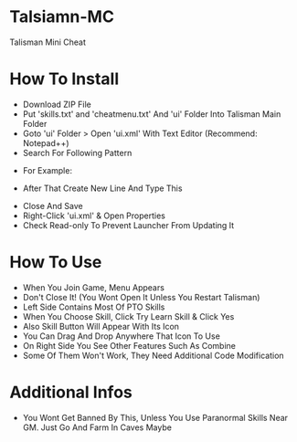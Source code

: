 # Talsiamn-MC
Talisman Mini Cheat

# How To Install
* Download ZIP File
* Put 'skills.txt' and 'cheatmenu.txt' And 'ui' Folder Into Talisman Main Folder
* Goto 'ui' Folder > Open 'ui.xml' With Text Editor (Recommend: Notepad++)
* Search For Following Pattern
> <File Name="<FileName>.xml" />
* For Example:
> <File Name="lay_login.xml" />
* After That Create New Line And Type This
> <File Name="frm_cheatmenu.xml"/>
* Close And Save
* Right-Click 'ui.xml' & Open Properties
* Check Read-only To Prevent Launcher From Updating It

# How To Use
* When You Join Game, Menu Appears
* Don't Close It! (You Wont Open It Unless You Restart Talisman)
* Left Side Contains Most Of PTO Skills
* When You Choose Skill, Click Try Learn Skill & Click Yes
* Also Skill Button Will Appear With Its Icon
* You Can Drag And Drop Anywhere That Icon To Use
* On Right Side You See Other Features Such As Combine
* Some Of Them Won't Work, They Need Additional Code Modification

# Additional Infos
* You Wont Get Banned By This, Unless You Use Paranormal Skills Near GM. Just Go And Farm In Caves Maybe
